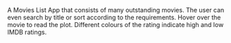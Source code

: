 A Movies List App that consists of many outstanding movies.
The user can even search by title or sort according to the requirements.
Hover over the movie to read the plot.
Different colours of the rating indicate high and low IMDB ratings.
